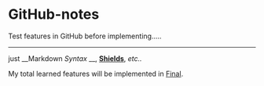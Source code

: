 # GitHub-notes
Test features in GitHub before implementing..... 

_________________________________________________
just __Markdown _Syntax_ __, __[Shields](https://shields.io/ "https://shields.io/")__, _etc.._

My total learned features will be implemented in [Final](/Final.md "Final.md").
